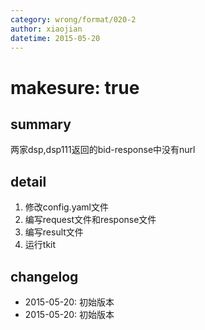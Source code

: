 ```yaml
---
category: wrong/format/020-2
author: xiaojian
datetime: 2015-05-20
---
```


# makesure: true

## summary

两家dsp,dsp111返回的bid-response中没有nurl

## detail

1. 修改config.yaml文件
1. 编写request文件和response文件
1. 编写result文件
1. 运行tkit

## changelog

- 2015-05-20: 初始版本
- 2015-05-20: 初始版本
